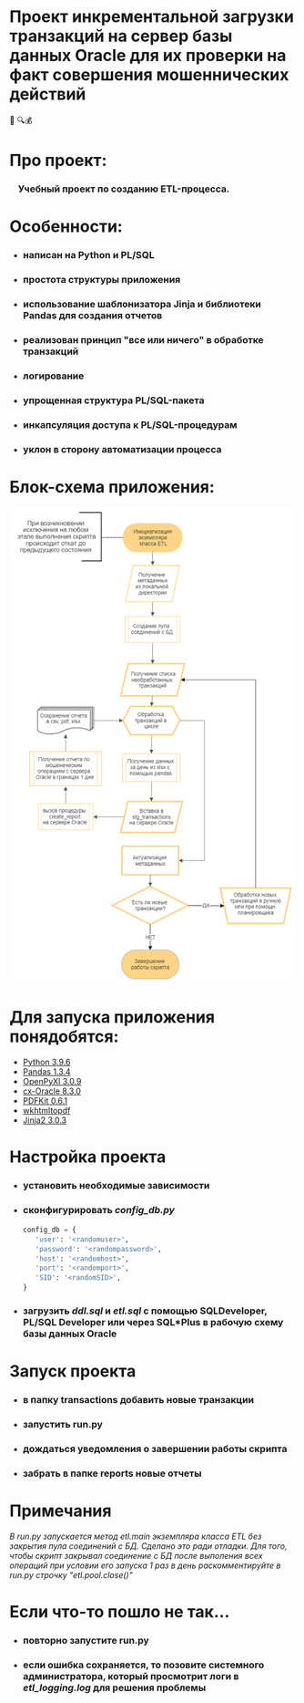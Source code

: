 # Проект инкрементальной загрузки транзакций на сервер базы данных Oracle для их проверки на факт совершения мошеннических действий
:atm: 🔍💰
# Про проект:
### <p  style = "text-indent: 15px;">Учебный проект по созданию ETL-процесса.</p>
# Особенности:
 - ### написан на Python и PL/SQL
 - ### простота структуры приложения
 - ### использование шаблонизатора Jinja и библиотеки Pandas для создания отчетов 
 - ### реализован принцип "все или ничего" в обработке транзакций
 - ### логирование
 - ### упрощенная структура PL/SQL-пакета
 - ### инкапсуляция доступа к PL/SQL-процедурам
 - ### уклон в сторону автоматизации процесса
# Блок-схема приложения:
![](docs/block.jpg)
# Для запуска приложения понядобятся:
 * [Python 3.9.6](https://www.python.org/downloads/release/python-396/)
 * [Pandas 1.3.4](https://pypi.org/project/pandas/)
 * [OpenPyXl 3.0.9](https://pypi.org/project/openpyxl/)
 * [cx-Oracle 8.3.0](https://pypi.org/project/cx-Oracle/)
 * [PDFKit 0.6.1](https://pypi.org/project/pdfkit/)
 * [wkhtmltopdf](https://wkhtmltopdf.org/downloads.html)
 * [Jinja2 3.0.3](https://pypi.org/project/Jinja2/)
# Настройка проекта
 - ### установить необходимые зависимости
 - ### сконфигурировать <i>config_db.py</i>
     ```python
    config_db = {
        'user': '<randomuser>',
        'password': '<randompassword>',
        'host': '<randomhost>',
        'port': '<randomport>',
        'SID': '<randomSID>',
    }
    ```
 - ### загрузить <i>ddl.sql</i> и <i>etl.sql</i> с помощью SQLDeveloper, PL/SQL Developer или через SQL*Plus в рабочую схему базы данных Oracle
 # Запуск проекта
 - ### в папку transactions добавить новые транзакции
 - ### запустить run.py
 - ### дождаться уведомления о завершении работы скрипта
 - ### забрать в папке reports новые отчеты
 # Примечания
   <i>В run.py запускается метод etl.main экземпляра класса ETL без закрытия пула соединений с БД.
    Сделано это ради отладки. Для того, чтобы скрипт закрывал соединение с БД после выполения всех операций при условии его запуска 1 раз 
    в день раскомментируйте в run.py строчку "etl.pool.close()"
   </i>
 # Если что-то пошло не так...
 - ### повторно запустите run.py
 - ### если ошибка сохраняется, то позовите системного администратора, который просмотрит логи в <i>etl_logging.log</i> для решения проблемы